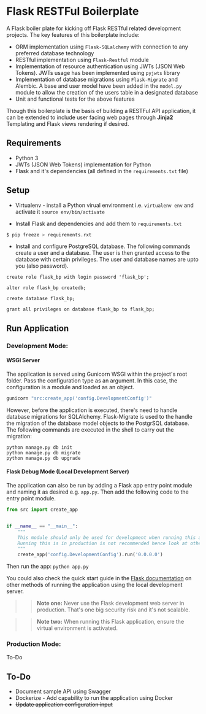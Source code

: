 # Flask RESTFul Boilerplate
A Flask boiler plate for kicking off Flask RESTful related development projects. The key features of this boilerplate include:

* ORM implementation using `Flask-SQLalchemy` with connection to any preferred database technology
* RESTful implementation using `Flask-Restful` module
* Implementation of resource authentication using JWTs (JSON Web Tokens). JWTs usage has been implemented using `pyjwts` library
* Implementation of database migrations using `Flask-Migrate` and Alembic. A base and user model have been added in the `model.py` module to allow the creation of the users table in a designated database
* Unit and functional tests for the above features

Though this boilerplate is the basis of building a RESTFul API application, it can be extended to include user facing web pages through **Jinja2** Templating and Flask views rendering if desired.


## Requirements
* Python 3
* JWTs (JSON Web Tokens) implementation for Python
* Flask and it's dependencies (all defined in the `requirements.txt` file)

## Setup
* Virtualenv - install a Python virual environment i.e. `virtualenv env` and activate it `source env/bin/activate`

* Install Flask and dependencies and add them to `requirements.txt`

```bash
$ pip freeze > requirements.rxt
```
* Install and configure PostgreSQL database. The following commands create a user and a database. The user is then granted access to the database with certain privileges. The user and database names are upto you (also password).

```
create role flask_bp with login password 'flask_bp';

alter role flask_bp createdb;

create database flask_bp;

grant all privileges on database flask_bp to flask_bp;

```

## Run Application

### Development Mode:
#### WSGI Server
The application is served using Gunicorn WSGI within the project's root folder. Pass the configuration type as an argument. In this case, the configuration is a module and loaded as an object.

```bash
gunicorn "src:create_app('config.DevelopmentConfig')"
```

However, before the application is executed, there's need to handle database migrations for SQLAlchemy. Flask-Migrate is used to the handle the migration of the database model objects to the PostgrSQL database. The following commands are executed in the shell to carry out the migration:

```
python manage.py db init
python manage.py db migrate
python manage.py db upgrade
```

#### Flask Debug Mode (Local Development Server)
The application can also be run by adding a Flask app entry point module and naming it as desired e.g. `app.py`. Then add the following code to the entry point module. 

```python
from src import create_app


if __name__ == "__main__":
    """
    This module should only be used for development when running this application using the Flask web server.
    Running this is in production is not recommended hence look at other production level WSGI like Gunicorn
    """
    create_app('config.DevelopmentConfig').run('0.0.0.0')
```

Then run the app: `python app.py`

You could also check the quick start guide in the [Flask documentation](http://flask.pocoo.org/docs/1.0/quickstart/#debug-mode) on other methods of running the application using the local development server.

>> **Note one:** Never use the Flask development web server in production. That's one big security risk and it's not scalable.

>> **Note two:** When running this Flask application, ensure the virtual environment is activated.


### Production Mode:
To-Do


## To-Do
* Document sample API using Swagger
* Dockerize - Add capability to run the application using Docker
* ~~Update application configuration input~~
